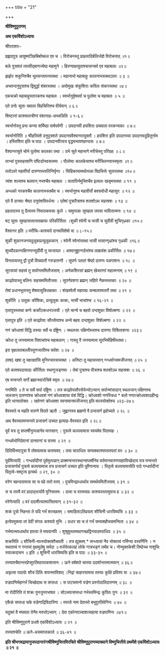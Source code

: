+++
title = "21"

+++


**श्रीविष्णुपुराणम्**

**अथ एकविंशोऽध्यायः**

 श्रीपराशरः-

प्रह्लादपुत्र आयुष्माञ्छिबिर्बाष्कल एव च । विरोचनस्तु प्राहलादिर्बलिर्जज्ञे विरोचनात् ॥१॥

बलेः पुत्रशतं त्वासीद्बाणज्येष्ठ महामुने । हिरण्याक्षसुताश्चासन्सर्व एव महाबलाः ॥२॥

झर्झरः शकुनिश्चैव भूतसन्तापनस्तथा । महानाभो महाबाहुः कालनाभस्तथाऽपरः ॥ ३ ॥

अभवन्दनुपुत्राश्च द्विमूर्द्धा शंबरस्तथा । अयोमुखः शंकुशिराः कपिलः शंकरस्तथा ॥४॥

एकचक्रो महाबाहुस्तारकश्च महाबलः । स्वर्भानुर्वृषपर्वा च पुलोमा च महाबलः ॥ ५ ॥

 एते दनोः सुताः ख्याता विप्रचित्तिश्च वीर्यवान् ॥ ६॥

 शिष्टानां काश्यपस्त्रीणां वंशानाह-अभवन्निति ॥ १-६॥

स्वर्भानोस्तु प्रभा कन्या शर्मिष्ठा वार्षपर्वणी । उपदानवी हयशिराः प्रख्याता वरकन्यकाः ॥ ७॥

 स्वर्भानोरिति ॥ श्रीहरिवंशे दनुपुत्रशते उपदानववैश्वानरायुक्तौ । हयशिरा इति उपदानव्या उपदानवदुहितुर्नाम । हस्तिशिरा इति च पाठः । उपदानवीत्यत्र वृद्ध्यभावश्छान्दसः ॥ ७॥

वैश्वानरसुते चोभे पुलोमा कालका तथा । उभे सुते महाभागे मरीचेस्तु परिग्रहः ॥ ८॥

ताभ्यां पुत्रसहस्राणि पष्टिर्दानवसत्तमाः । पौलोमाः कालकेयाश्च मरीचितनयास्स्मृताः ॥९॥

ततोऽपरे महावीर्या दारुणास्त्वतिनिर्घृणाः । सिंहिकायामथोत्पन्ना विप्रचित्तेः सुतास्तथा ॥१०॥

त्र्यंशः शल्यश्च बलवान् नभश्चैव महाबलः । वातापिर्नमुचिश्चैव इल्वलः खसृमस्तथा ॥ ११ ॥

अन्धको नरकश्चैव कालनाभस्तथैव च । स्वर्भानुश्च महावीर्यो बक्त्रयोधी महासुरः ॥ १२ ॥

एते वै दानवाः श्रेष्ठा दनुवंशविवर्धनाः । एतेषां पुत्रपौत्राश्च शतशोऽथ सहस्रशः ॥ १३ ॥

प्रहलादस्य तु दैत्यस्य निवातकवचाः कुले । समुत्पन्नाः सुमहता तपसा भावितात्मनः ॥ १४ ॥

षट् सुताः सुमहासत्वास्ताम्रायाः परिकीर्त्तिताः ।शुकी श्येनी च भासी च सुग्रीवी शुचिगृध्रका ॥१५॥

 वैश्वानर इति ॥ मरीचिः-काश्यपो दानवविशेषो वा ॥ ८-१५॥

शुकी शुकानजनयदुलूकप्रत्युलूककान् । श्येनी श्येनांस्तथा भासी भासान्गृध्रांश्च गृध्रकी ॥१६॥

शुच्यौदकान्पक्षिगणान्सुग्रीवी तु व्यजायत । अश्वानुष्ट्रान्गर्दभांश्च ताम्रावंशः प्रकीर्त्तितः ॥ १७॥

विनतायास्तु द्वौ पुत्रौ विख्यातौ गरुडारुणौ । सुपर्णः पततां श्रेष्ठो दारुणः पन्नगाशनः ॥ १८ ॥

सुरसायां सहस्रं तु सर्पाणाममितौजसाम् । अनेकशिरसां ब्रह्मन् खेचराणां महात्मनाम् ॥ १९ ॥

काद्रवेयास्तु बलिनः सहस्रममितौजसः । सुपर्णवशगा ब्रह्मन् जज्ञिरे नैकमस्तकाः ॥ २० ॥

तेषां प्रधानभूतास्तु शेषवासुकितक्षकाः । शंखश्वेतौ महापद्मः कम्बलाश्वतरौ तथा ॥ २१ ॥

 शुकीति ॥ उलूकः कौशिकः, प्रत्युलूकः काकः, भासी भासांश्च ॥ १६-२१ ॥

एलापुत्रस्तथा कर्णः कर्कोटकधनञ्जयौ । एते चान्ये च बहवो दन्दशूका विषोल्बणाः ॥ २२ ॥

 एलापुत्र इति ॥ एते काद्रवेयाः सौरसेयाश्च अन्ये बहवः दन्दशूकाः विषोल्बणाः ॥ २२ ॥

गणं क्रोधवशं विद्धि तस्याः सर्वे च दंष्ट्रिणः । स्थलजाः पक्षिणोब्जाश्च दारुणाः पिशिताशनाः ॥२३॥

क्रोधा तु जनयामास पिशाचांश्च महाबलान् । गास्तु वै जनयामास सुरभिर्महिषीस्तथा।

 इरा वृक्षलताबल्लीस्तुणजातीश्च सर्वशः ॥ २४ ॥

(वषा) खषा तु यक्षरक्षांसि मुनिरप्सरसस्तथा । अरिष्टा तु महासत्त्वान् गन्धर्वान्समजीजनत् ॥ २५ ॥

एते काश्यपदायादाः कीर्त्तिताः स्थाणुजङ्गमाः । तेषां पुत्राश्च पौत्राश्च शतशोऽथ सहस्रशः ॥ २६ ॥

 एष मन्वन्तरे सर्गो ब्रह्मन्स्वारोचिषे स्मृतः ॥ २७॥

 गणमिति ॥ ते च सर्वे सर्पा दंष्ट्रिणः । तत्र काद्रवेयसौरसेयेभ्योऽन्यान् सर्पान्मांसादान् स्थलजान् पक्षिणश्च जलजान् दारुणांश्च क्रोधवशं गणं कोधवशाया वंशं विद्धि। क्रोधवशो गणस्त्रिधा * बलो गणात्क्रोधवशादहीन्द्रः इति भागवतोक्तः । रक्षोगणं क्रोधवशा स्वनामानमजीजनत् इति मात्स्योक्तेश्च ॥२३-२७॥

वैवस्वते च महति वारुणे वितते ऋतौ । जुह्वानस्य ब्रह्मणो वै प्रजासर्ग इहोच्यते ॥ २८ ॥

 अथ वैवस्वतमन्वन्तरे प्रजासर्ग उच्यत इल्याह-वैवस्वत इति ॥ २८॥

पूर्वं यत्र तु सप्तर्षीनुत्पन्नानेव मानसान् । पुत्रत्वे कल्पयामास स्वयमेव पितामहः ।

गन्धर्वभोगिदेवानां दानवानां च सत्तम ॥ २९ ॥

दितिर्विनष्टपुत्रा वै तोषयामास काश्यपम् । तया चाराधितः सम्यक्काश्यपस्तपतां वरः ॥ ३० ॥

 पूर्वमित्यादि । गन्धर्वादीनां पूर्वमुत्पन्नान् प्राक्मन्वन्तरस्थान्सप्तर्षीनेव वर्तमानवारुणयज्ञाविच्छेदाय यत्र मन्वन्तरे प्रजासर्गार्थं पुत्रत्वे कल्पयामास तत्र प्रजासर्ग उच्यत इति पूर्वेणान्वयः । पितृत्वे कल्पयामासेति पाठे गन्धर्वादीनां पितृत्वे-स्रष्टृत्व इत्यर्थः ॥ २९, ३० ॥

वरेण च्छन्दयामास सा च वव्रे ततो वरम् । पुत्रमिन्द्रवधार्थाय समर्थममितौजसम् ॥ ३१ ॥

स च तस्यै वरं प्रादाद्भार्यायै मुनिसत्तमः । दत्वा च वरमव्यग्रः काश्यपस्तामुवाच ह ॥ ३२ ॥

 वरेणेत्यादि ॥ वरं ददामीत्याश्वासितवान् ॥ ३१-३२ ॥

शक्रं पुत्रो निहन्ता ते यदि गर्भं शरच्छतम् । समाहिताऽतिप्रयता शौचिनी धारयिष्यसि ॥ ३३ ॥

इत्येवमुक्त्वा तां देवीं संगतः कश्यपो मुनिः । दधार सा च तं गर्भं सम्यक्छौचसमन्विता ॥ ३४ ॥

गर्भमात्मवधार्थाय ज्ञात्वा ते मघवानपि । शुश्रूषुस्तामथागच्छद्विनयादमराधिपः ॥ ३५ ॥

 शक्रमिति ॥ शौचिनी-मात्स्योक्तशौचवती । तत्र ह्युक्तम् * सन्ध्यायां नैव भोक्तव्यं गर्भिण्या वरवर्णिनि । न स्थातव्यं न गन्तव्यं वृक्षमूलेषु सर्वदा ॥ वर्जयेत्कलहं लोके गात्रभङ्गं तथैव च। नोन्मुक्तकेशी तिष्ठेच्च नाशुचिः स्यात्कदाचन ॥ इति ॥ शुचिनी धारयिष्यसि इति च पाठः ॥ ३३-३५ ॥

तस्याश्चैवान्तरप्रेप्सुरतिष्ठत्पाकशासनः । ऊने वर्षशते चास्या ददर्शान्तरमात्मवान् ॥ ३६॥

अकृत्वा पादयोः शौचं दितिः शयनमाविशत् ।निद्रां चाहारयामास तस्याः कुक्षिं प्रविश्य सः ॥ ३७॥

वज्रपाणिर्महागर्भं चिच्छेदाथ स सप्तधा । स पाट्यमानो वज्रेण प्ररुरोदातिदारुणम् ॥ ३८ ॥

मा रोदीरिति तं शक्रः पुनःपुनरभाषत । सोऽभवत्सप्तधा गर्भस्तमिन्द्रः कुपितः पुनः ॥ ३९ ॥

एकैकं सप्तधा चके वज्रेणाद्रिविदारिणा । मरुतो नाम देवास्ते बभूवुरतिवेगिनः ॥ ४० ॥

यदुक्तं वै मघवता तेनैव मरुतोऽभवन् । देवा एकोनपञ्चाशत्सहाया वज्रपाणिनः ॥४१॥

इति श्रीविष्णुपुराणे प्रधशे एकविंशोऽध्यायः ॥ २१ ॥

 तस्याश्चेति ॥ ऊने-असमाप्तकाले ॥ ३६-४१ ॥

**इति श्रीभगवद्रामानुजपदान्तरंगश्रीविष्णुचित्तविरचिते श्रीविष्णुपुराणव्याख्याने विष्णुचित्तीये प्रथमेंशे एकविंशोऽध्यायः ॥ २१ ॥**
